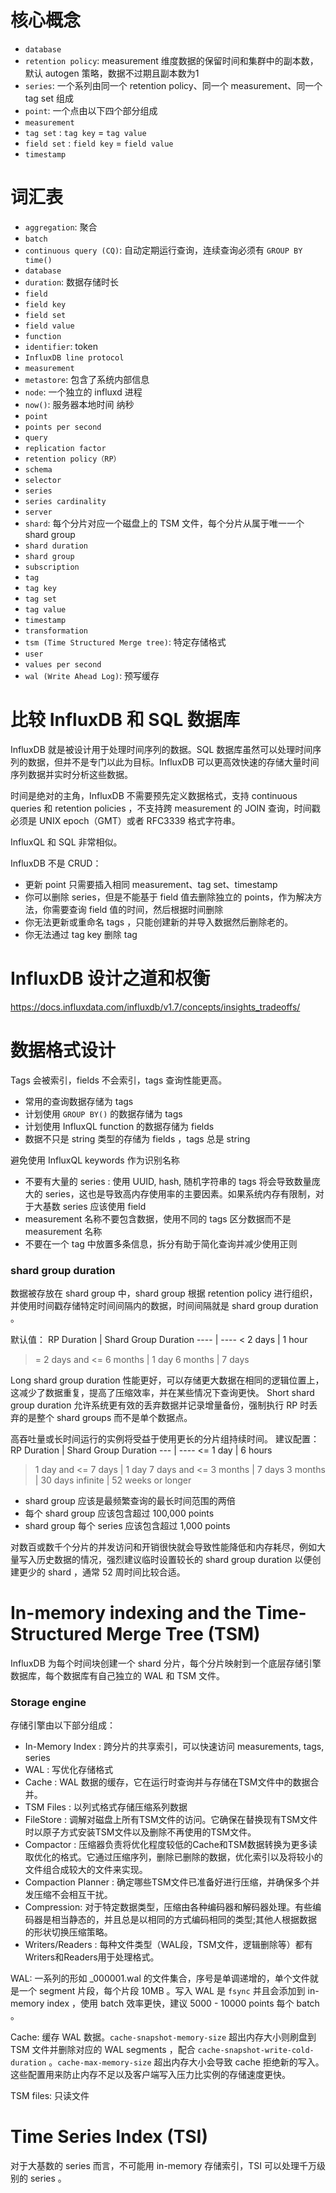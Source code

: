 # 核心概念
- `database`
- `retention policy`: measurement 维度数据的保留时间和集群中的副本数，默认 autogen 策略，数据不过期且副本数为1
- `series`: 一个系列由同一个 retention policy、同一个 measurement、同一个 tag set 组成
- `point`: 一个点由以下四个部分组成
- `measurement`
- `tag set` : `tag key` = `tag value`
- `field set` : `field key` = `field value`
- `timestamp`

# 词汇表
- `aggregation`: 聚合
- `batch`
- `continuous query (CQ)`: 自动定期运行查询，连续查询必须有 `GROUP BY time()`
- `database`
- `duration`: 数据存储时长
- `field`
- `field key`
- `field set`
- `field value`
- `function`
- `identifier`: token
- `InfluxDB line protocol`
- `measurement`
- `metastore`: 包含了系统内部信息
- `node`: 一个独立的 influxd 进程
- `now()`: 服务器本地时间 纳秒
- `point`
- `points per second`
- `query`
- `replication factor`
- `retention policy（RP）`
- `schema`
- `selector`
- `series`
- `series cardinality`
- `server`
- `shard`: 每个分片对应一个磁盘上的 TSM 文件，每个分片从属于唯一一个 shard group 
- `shard duration`
- `shard group`
- `subscription`
- `tag`
- `tag key`
- `tag set`
- `tag value`
- `timestamp`
- `transformation`
- `tsm (Time Structured Merge tree)`: 特定存储格式
- `user`
- `values per second`
- `wal (Write Ahead Log)`: 预写缓存

# 比较 InfluxDB 和 SQL 数据库
InfluxDB 就是被设计用于处理时间序列的数据。SQL 数据库虽然可以处理时间序列的数据，但并不是专门以此为目标。InfluxDB 可以更高效快速的存储大量时间序列数据并实时分析这些数据。

时间是绝对的主角，InfluxDB 不需要预先定义数据格式，支持 continuous queries 和 retention policies ，不支持跨 measurement 的 JOIN 查询，时间戳必须是 UNIX epoch（GMT）或者 RFC3339 格式字符串。

InfluxQL 和 SQL 非常相似。

InfluxDB 不是 CRUD：
- 更新 point 只需要插入相同 measurement、tag set、timestamp
- 你可以删除 series，但是不能基于 field 值去删除独立的 points，作为解决方法，你需要查询 field 值的时间，然后根据时间删除
- 你无法更新或重命名 tags ，只能创建新的并导入数据然后删除老的。
- 你无法通过 tag key 删除 tag

# InfluxDB 设计之道和权衡
https://docs.influxdata.com/influxdb/v1.7/concepts/insights_tradeoffs/


# 数据格式设计

Tags 会被索引，fields 不会索引，tags 查询性能更高。
- 常用的查询数据存储为 tags
- 计划使用 `GROUP BY()` 的数据存储为 tags
- 计划使用 InfluxQL function 的数据存储为 fields
- 数据不只是 string 类型的存储为 fields ，tags 总是 string

避免使用 InfluxQL keywords 作为识别名称

- 不要有大量的 series : 使用 UUID, hash, 随机字符串的 tags 将会导致数量庞大的 series，这也是导致高内存使用率的主要因素。如果系统内存有限制，对于大基数 series 应该使用 field
- measurement 名称不要包含数据，使用不同的 tags 区分数据而不是 measurement 名称
- 不要在一个 tag 中放置多条信息，拆分有助于简化查询并减少使用正则

### shard group duration
数据被存放在 shard group 中，shard group 根据 retention policy 进行组织，并使用时间戳存储特定时间间隔内的数据，时间间隔就是 shard group duration 。

默认值：
RP Duration                 |   Shard Group Duration
---- | ----
< 2 days	                |   1 hour
>= 2 days and <= 6 months   |	1 day
> 6 months	                |   7 days

Long shard group duration 性能更好，可以存储更大数据在相同的逻辑位置上，这减少了数据重复，提高了压缩效率，并在某些情况下查询更快。
Short shard group duration 允许系统更有效的丢弃数据并记录增量备份，强制执行 RP 时丢弃的是整个 shard groups 而不是单个数据点。

高吞吐量或长时间运行的实例将受益于使用更长的分片组持续时间。
建议配置：
RP Duration	             |   Shard Group Duration
--- | ----
<= 1 day	             |   6 hours
> 1 day and <= 7 days	 |   1 day
> 7 days and <= 3 months |	 7 days
> 3 months	             |   30 days
infinite	             |   52 weeks or longer

- shard group 应该是最频繁查询的最长时间范围的两倍
- 每个 shard group 应该包含超过 100,000 points
- shard group 每个 series 应该包含超过 1,000 points

对数百或数千个分片的并发访问和开销很快就会导致性能降低和内存耗尽，例如大量写入历史数据的情况，强烈建议临时设置较长的 shard group duration 以便创建更少的 shard ，通常 52 周时间比较合适。

# In-memory indexing and the Time-Structured Merge Tree (TSM)
InfluxDB 为每个时间块创建一个 shard 分片，每个分片映射到一个底层存储引擎数据库，每个数据库有自己独立的 WAL 和 TSM 文件。

### Storage engine
存储引擎由以下部分组成：
- In-Memory Index : 跨分片的共享索引，可以快速访问 measurements, tags, series
- WAL : 写优化存储格式
- Cache : WAL 数据的缓存，它在运行时查询并与存储在TSM文件中的数据合并。
- TSM Files : 以列式格式存储压缩系列数据
- FileStore : 调解对磁盘上所有TSM文件的访问。它确保在替换现有TSM文件时以原子方式安装TSM文件以及删除不再使用的TSM文件。
- Compactor : 压缩器负责将优化程度较低的Cache和TSM数据转换为更多读取优化的格式。它通过压缩序列，删除已删除的数据，优化索引以及将较小的文件组合成较大的文件来实现。
- Compaction Planner : 确定哪些TSM文件已准备好进行压缩，并确保多个并发压缩不会相互干扰。
- Compression: 对于特定数据类型，压缩由各种编码器和解码器处理。有些编码器是相当静态的，并且总是以相同的方式编码相同的类型;其他人根据数据的形状切换压缩策略。
- Writers/Readers : 每种文件类型（WAL段，TSM文件，逻辑删除等）都有Writers和Readers用于处理格式。

WAL: 一系列的形如 _000001.wal 的文件集合，序号是单调递增的，单个文件就是一个 segment 片段，每个片段 10MB 。写入 WAL 是 `fsync` 并且会添加到 in-memory index ，使用 batch 效率更快，建议 5000 - 10000 points 每个 batch 。

Cache: 缓存 WAL 数据。`cache-snapshot-memory-size` 超出内存大小则刷盘到 TSM 文件并删除对应的 WAL segments ，配合 `cache-snapshot-write-cold-duration` 。`cache-max-memory-size` 超出内存大小会导致 cache 拒绝新的写入。这些配置用来防止内存不足以及客户端写入压力比实例的存储速度更快。

TSM files: 只读文件

# Time Series Index (TSI)
对于大基数的 series 而言，不可能用 in-memory 存储索引，TSI 可以处理千万级别的 series 。